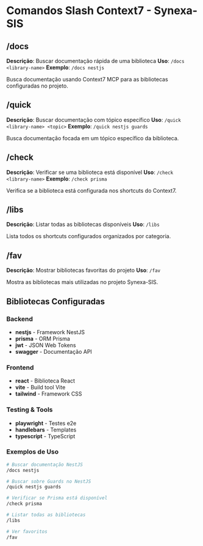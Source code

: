 # Comandos Slash Context7 - Synexa-SIS

## /docs
**Descrição**: Buscar documentação rápida de uma biblioteca
**Uso**: `/docs <library-name>`
**Exemplo**: `/docs nestjs`

Busca documentação usando Context7 MCP para as bibliotecas configuradas no projeto.

## /quick
**Descrição**: Buscar documentação com tópico específico
**Uso**: `/quick <library-name> <topic>`
**Exemplo**: `/quick nestjs guards`

Busca documentação focada em um tópico específico da biblioteca.

## /check
**Descrição**: Verificar se uma biblioteca está disponível
**Uso**: `/check <library-name>`
**Exemplo**: `/check prisma`

Verifica se a biblioteca está configurada nos shortcuts do Context7.

## /libs
**Descrição**: Listar todas as bibliotecas disponíveis
**Uso**: `/libs`

Lista todos os shortcuts configurados organizados por categoria.

## /fav
**Descrição**: Mostrar bibliotecas favoritas do projeto
**Uso**: `/fav`

Mostra as bibliotecas mais utilizadas no projeto Synexa-SIS.

## Bibliotecas Configuradas

### Backend
- **nestjs** - Framework NestJS
- **prisma** - ORM Prisma
- **jwt** - JSON Web Tokens
- **swagger** - Documentação API

### Frontend
- **react** - Biblioteca React
- **vite** - Build tool Vite
- **tailwind** - Framework CSS

### Testing & Tools
- **playwright** - Testes e2e
- **handlebars** - Templates
- **typescript** - TypeScript

### Exemplos de Uso

```bash
# Buscar documentação NestJS
/docs nestjs

# Buscar sobre Guards no NestJS
/quick nestjs guards

# Verificar se Prisma está disponível
/check prisma

# Listar todas as bibliotecas
/libs

# Ver favoritos
/fav
```